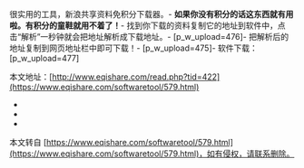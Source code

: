 很实用的工具，新浪共享资料免积分下载器。-
**如果你没有积分的话这东西就有用啦。有积分的童鞋就用不着了！**-
找到你下载的资料复制它的地址到软件中，点击“解析”一秒钟就会把地址解析成下载地址。-
\[p\_w\_upload=476\]-
把解析后的地址复制到网页地址栏中即可下载！-
\[p\_w\_upload=475\]-
软件下载：\[p\_w\_upload=477\]

本文地址：[http://www.eqishare.com/read.php?tid=422](https://www.eqishare.com/softwaretool/579.html)

-
-

-

本文转自 [https://www.eqishare.com/softwaretool/579.html](https://www.eqishare.com/softwaretool/579.html)，如有侵权，请联系删除。